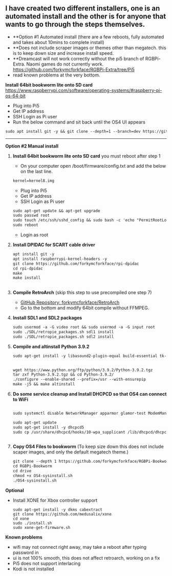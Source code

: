 **I have created two different installers, one is an automated install and the other is for anyone that wants to go through the steps themselves.**
--------------------------------------------------------------
- **Option #1 Automated install (there are a few reboots, fully automated and takes about 10mins to complete install)
- **Does not include scraper images or themes other than megatech. this is to keep down size and increase install speed.
- **Dreamcast will not work correctly without the pi5 branch of RGBPi-Extra. Naomi games do not currently work. https://github.com/forkymcforkface/RGBPi-Extra/tree/Pi5
- read known problems at the very bottom.

**Install 64bit bookworm lite onto SD card** https://www.raspberrypi.com/software/operating-systems/#raspberry-pi-os-64-bit
   - Plug into Pi5
   - Get IP address
   - SSH Login as Pi user
   - Run the below command and sit back until the OS4 UI appears
   ```markdown
   sudo apt install git -y && git clone --depth=1 --branch=dev https://github.com/forkymcforkface/RGBPi-Bookworm.git && cd RGBPi-Bookworm && chmod +x Install-OS4.sh && ./Install-OS4.sh
   ```
--------------------------------------------------------------
**Option #2 Manual install**
   1. **Install 64bit bookworm lite onto SD card** you must reboot after step 1
      - On your computer open /boot/firmware/config.txt and add the below on the last line.
      ```markdown
      kernel=kernel8.img
      ```
      - Plug into Pi5
      - Get IP address
      - SSH Login as Pi user
        
      ```markdown
      sudo apt-get update && apt-get upgrade
      sudo passwd root
      sudo touch /etc/ssh/sshd_config && sudo bash -c 'echo "PermitRootLogin yes" >> /etc/ssh/sshd_config'
      sudo reboot
      ```
      - Login as root    

   
   2. **Install DPIDAC for SCART cable driver**
      ```markdown
      apt install git -y
      apt install raspberrypi-kernel-headers -y
      git clone https://github.com/forkymcforkface/rpi-dpidac
      cd rpi-dpidac
      make
      make install
   
   3. **Compile RetroArch** (skip this step to use precompiled one step 7)
      - [GitHub Repository: forkymcforkface/RetroArch](https://github.com/forkymcforkface/RetroArch)
      - Go to the bottom and modify 64bit compile without FFMPEG.
   
   4. **Install SDL1 and SDL2 packages**
       ```markdown 
      sudo usermod -a -G video root && sudo usermod -a -G input root
      sudo ./SDL/retropie_packages.sh sdl1 install
      sudo ./SDL/retropie_packages.sh sdl2 install
      ```
   
   5. **Compile and altinstall Python 3.9.2**
      ```markdown
      sudo apt-get install -y libasound2-plugin-equal build-essential tk-dev libncurses5-dev libncursesw5-dev libreadline6-dev libdb5.3-dev libgdbm-dev libsqlite3-dev libssl-dev libbz2-dev libexpat1-dev liblzma-dev zlib1g-dev libffi-dev tar wget   vim systemtap-sdt-dev libsdl1.2-dev libimagequant0 libtiff5-dev libreadline8 librhash0 librole-tiny-perl librsvg2-2 librsvg2-common librtmp-dev librtmp1 librubberband2 libsamplerate0 libsasl2-2 libsasl2-modules-db libsasl2-modules libsdl-image1.2-dev libsdl-image1.2 libsdl-mixer1.2 libsdl-ttf2.0-0 libsdl1.2-dev libsdl1.2debian libsdl2-2.0-0 libsdl2-dev libsdl2-image-2.0-0 libsdl2-image-dev libsdl2-mixer-2.0-0 libsdl2-mixer-dev libsdl2-net-2.0-0 libsdl2-net-dev libsdl2-ttf-2.0-0 libsdl2-ttf-dev --allow-change-held-packages
   
      
      wget https://www.python.org/ftp/python/3.9.2/Python-3.9.2.tgz
      tar zxf Python-3.9.2.tgz && cd Python-3.9.2/
      ./configure --enable-shared --prefix=/usr --with-ensurepip
      make -j5 && make altinstall
   6. **Do some service cleanup and Install DHCPCD so that OS4 can connect to WiFi**
       ```markdown
       
      sudo systemctl disable NetworkManager apparmor glamor-test ModemManager rpi-eeprom-update rp1-test triggerhappy NetworkManager-wait-online
      
      sudo apt-get update
      sudo apt-get install -y dhcpcd5
      sudo cp /usr/share/dhcpcd/hooks/10-wpa_supplicant /lib/dhcpcd/dhcpcd-hooks/10-wpa_supplicant
   
   7. **Copy OS4 Files to bookworm** (To keep size down this does not include scaper images, and only the default megatech theme.)
      
      ```markdown
      git clone --depth 1 https://github.com/forkymcforkface/RGBPi-Bookworm
      cd RGBPi-Bookworm
      cd drive
      chmod +x OS4-sysinstall.sh
      ./OS4-sysinstall.sh
      ```
   
   **Optional**
   -  Install XONE for Xbox controller support
    
         ```
         sudo apt-get install -y dkms cabextract
         git clone https://github.com/medusalix/xone
         cd xone
         sudo ./install.sh
         sudo xone-get-firmware.sh
         ```
   **Known problems**
   - wifi may not connect right away, may take a reboot after typing password in
   - ui is not 100% smooth, this does not affect retroarch, working on a fix
   - Pi5 does not support interlacing
   - Kodi is not installed

